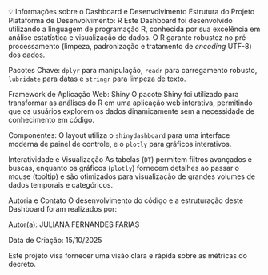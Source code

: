 💡 Informações sobre o Dashboard e Desenvolvimento
Estrutura do Projeto
Plataforma de Desenvolvimento: R
Este Dashboard foi desenvolvido utilizando a linguagem de programação R, conhecida por sua excelência em análise estatística e visualização de dados. O R garante robustez no pré-processamento (limpeza, padronização e tratamento de *encoding* UTF-8) dos dados.

Pacotes Chave: `dplyr` para manipulação, `readr` para carregamento robusto, `lubridate` para datas e `stringr` para limpeza de texto.

Framework de Aplicação Web: Shiny
O pacote Shiny foi utilizado para transformar as análises do R em uma aplicação web interativa, permitindo que os usuários explorem os dados dinamicamente sem a necessidade de conhecimento em código.

Componentes: O layout utiliza o `shinydashboard` para uma interface moderna de painel de controle, e o `plotly` para gráficos interativos.

Interatividade e Visualização
As tabelas (`DT`) permitem filtros avançados e buscas, enquanto os gráficos (`plotly`) fornecem detalhes ao passar o mouse (tooltip) e são otimizados para visualização de grandes volumes de dados temporais e categóricos.

Autoria e Contato
O desenvolvimento do código e a estruturação deste Dashboard foram realizados por:

Autor(a): JULIANA FERNANDES FARIAS

Data de Criação: 15/10/2025

Este projeto visa fornecer uma visão clara e rápida sobre as métricas do decreto.
